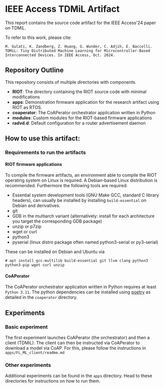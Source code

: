 # IEEE Access TDMiL Artifact 

This report contains the source code artifact for the IEEE Access'24 paper on
TDMiL. 

To refer to this work, please cite:

```
M. Gulati, K. Zandberg, Z. Huang, G. Wunder, C. Adjih, E. Baccelli. TDMiL: Tiny Distributed Machine Learning for Microcontroller-Based Interconnected Devices. In IEEE Access, Oct. 2024.
```

## Repository Outline

This repository consists of multiple directories with components.

- **RIOT**: The directory containing the RIOT source code with minimal modifications
- **apps**: Demonstration firmware application for the research artifact using RIOT
as RTOS.
- **coaperator**: The CoAPerator orchestrator application written in Python
- **modules**: Custom modules for the RIOT-based firmware applications
- **radvd.d**: Default configuration for a router advertisement daemon

## How to use this artifact:

### Requirements to run the artifacts

#### RIOT firmware applications

To compile the firmware artifacts, an environment able to compile the RIOT
operating system on Linux is required. A Debian-based Linux distribution is
recommended.
Furthermore the following tools are required:

* Essential system development tools (GNU Make GCC, standard C library headers),
  can usually be installed by installing `build-essential` on Debian and
  derivatives.
* git
* GDB in the multiarch variant (alternatively: install for each architecture you target the
  corresponding GDB package)
* unzip or p7zip
* wget or curl
* python3
* pyserial (linux distro package often named python3-serial or py3-serial)

These can be installed on Debian and Ubuntu via

```Console
# apt install gcc-multilib build-essential git llvm clang python3 python3-pip wget curl unzip
```

#### CoAPerator

The CoAPerator orchestrator application written in Python requires at least
`Python 3.11`. The python dependencies can be installed using
[poetry](https://python-poetry.org/) as detailed in the `coaperator` directory.

## Experiments

### Basic experiment

The first experiment launches CoAPerator (the orchestrator) and then a client (TDMiL).
The client can then be instructed via CoAPerator to download a model via CoAP.
For this, please follow the instructions in `apps/FL_ML_client/readme.md`

### Other experiments
Additional experiments can be found in the `apps` directory. Head to these directories for
instructions on how to run them.

